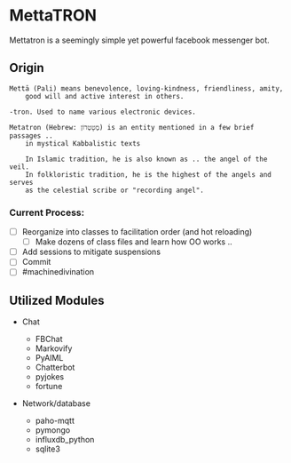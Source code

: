 # MettaTRON

Mettatron is a seemingly simple yet powerful facebook messenger bot.


## Origin

    Mettā (Pali) means benevolence, loving-kindness, friendliness, amity,
        good will and active interest in others.

    -tron. Used to name various electronic devices.

    Metatron (Hebrew: מֶטָטְרוֹן) is an entity mentioned in a few brief passages ..
        in mystical Kabbalistic texts
    
        In Islamic tradition, he is also known as .. the angel of the veil.
        In folkloristic tradition, he is the highest of the angels and serves
        as the celestial scribe or "recording angel".

### Current Process:
- [ ] Reorganize into classes to facilitation order (and hot reloading)
  - [ ] Make dozens of class files and learn how OO works ..
- [ ] Add sessions to mitigate suspensions
- [ ] Commit
- [ ] #machinedivination

## Utilized Modules
* Chat
  * FBChat
  * Markovify
  * PyAIML
  * Chatterbot
  * pyjokes
  * fortune
  
* Network/database
  * paho-mqtt
  * pymongo
  * influxdb_python
  * sqlite3
